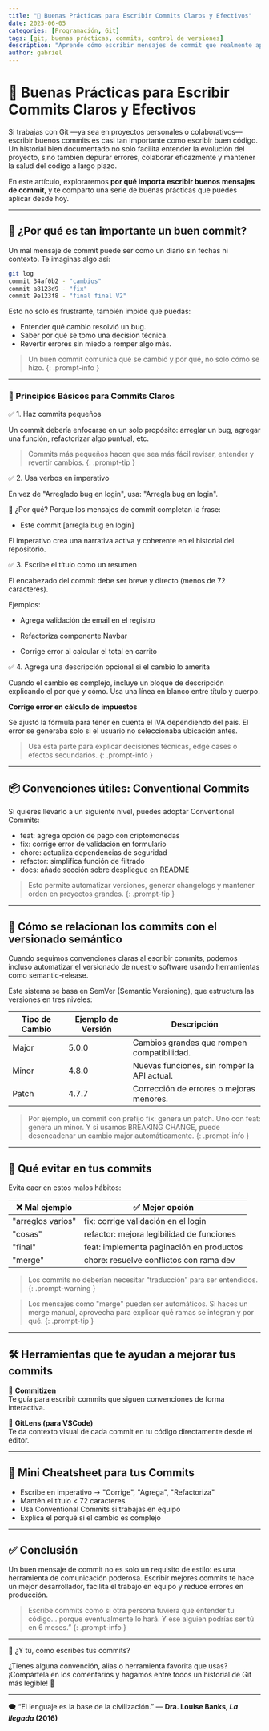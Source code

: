 ```yaml
---
title: "📝 Buenas Prácticas para Escribir Commits Claros y Efectivos"
date: 2025-06-05
categories: [Programación, Git]
tags: [git, buenas prácticas, commits, control de versiones]
description: "Aprende cómo escribir mensajes de commit que realmente aporten valor al historial de tu proyecto. Mejora la comunicación, el mantenimiento del código y la colaboración en equipo."
author: gabriel
---
```


# 📝 Buenas Prácticas para Escribir Commits Claros y Efectivos

Si trabajas con Git —ya sea en proyectos personales o colaborativos— escribir buenos commits es casi tan importante como escribir buen código. Un historial bien documentado no solo facilita entender la evolución del proyecto, sino también depurar errores, colaborar eficazmente y mantener la salud del código a largo plazo.

En este artículo, exploraremos **por qué importa escribir buenos mensajes de commit**, y te comparto una serie de buenas prácticas que puedes aplicar desde hoy.

---

## 📌 ¿Por qué es tan importante un buen commit?

Un mal mensaje de commit puede ser como un diario sin fechas ni contexto. Te imaginas algo así:

```bash
git log
commit 34af0b2 - "cambios"
commit a8123d9 - "fix"
commit 9e123f8 - "final final V2"
```

Esto no solo es frustrante, también impide que puedas:

- Entender qué cambio resolvió un bug.
- Saber por qué se tomó una decisión técnica.
- Revertir errores sin miedo a romper algo más.

>Un buen commit comunica qué se cambió y por qué, no solo cómo se hizo.
{: .prompt-info }

---

### 🧠 Principios Básicos para Commits Claros

✅ 1. Haz commits pequeños

Un commit debería enfocarse en un solo propósito: arreglar un bug, agregar una función, refactorizar algo puntual, etc.

>Commits más pequeños hacen que sea más fácil revisar, entender y revertir cambios.
{: .prompt-tip }

✅ 2. Usa verbos en imperativo

En vez de "Arreglado bug en login", usa: "Arregla bug en login".

📌 ¿Por qué? Porque los mensajes de commit completan la frase:

- Este commit [arregla bug en login]

El imperativo crea una narrativa activa y coherente en el historial del repositorio.

✅ 3. Escribe el título como un resumen

El encabezado del commit debe ser breve y directo (menos de 72 caracteres).

Ejemplos:

- Agrega validación de email en el registro

- Refactoriza componente Navbar

- Corrige error al calcular el total en carrito

✅ 4. Agrega una descripción opcional si el cambio lo amerita

Cuando el cambio es complejo, incluye un bloque de descripción explicando el por qué y cómo. Usa una línea en blanco entre título y cuerpo.

**Corrige error en cálculo de impuestos**

Se ajustó la fórmula para tener en cuenta el IVA dependiendo del país.
El error se generaba solo si el usuario no seleccionaba ubicación antes.

>Usa esta parte para explicar decisiones técnicas, edge cases o efectos secundarios.
{: .prompt-info }

---

## 📦 Convenciones útiles: Conventional Commits

Si quieres llevarlo a un siguiente nivel, puedes adoptar Conventional Commits:

- feat: agrega opción de pago con criptomonedas
- fix: corrige error de validación en formulario
- chore: actualiza dependencias de seguridad
- refactor: simplifica función de filtrado
- docs: añade sección sobre despliegue en README

>Esto permite automatizar versiones, generar changelogs y mantener orden en proyectos grandes.
{: .prompt-tip }

---

## 🧮 Cómo se relacionan los commits con el versionado semántico

Cuando seguimos convenciones claras al escribir commits, podemos incluso automatizar el versionado de nuestro software usando herramientas como semantic-release.

Este sistema se basa en SemVer (Semantic Versioning), que estructura las versiones en tres niveles:

| Tipo de Cambio | Ejemplo de Versión | Descripción                                 |
| -------------- | ------------------ | ------------------------------------------- |
| Major          | 5.0.0              | Cambios grandes que rompen compatibilidad.  |
| Minor          | 4.8.0              | Nuevas funciones, sin romper la API actual. |
| Patch          | 4.7.7              | Corrección de errores o mejoras menores.    |

>Por ejemplo, un commit con prefijo fix: genera un patch. Uno con feat: genera un minor. Y si usamos BREAKING CHANGE, puede desencadenar un cambio major automáticamente.
{: .prompt-info }

---

## 🚫 Qué evitar en tus commits

Evita caer en estos malos hábitos:

| ❌ Mal ejemplo     | ✅ Mejor opción                            |
| ----------------- | ----------------------------------------- |
| "arreglos varios" | fix: corrige validación en el login       |
| "cosas"           | refactor: mejora legibilidad de funciones |
| "final"           | feat: implementa paginación en productos  |
| "merge"           | chore: resuelve conflictos con rama dev   |

>Los commits no deberían necesitar “traducción” para ser entendidos.
{: .prompt-warning }

>Los mensajes como "merge" pueden ser automáticos. Si haces un merge manual, aprovecha para explicar qué ramas se integran y por qué.
{: .prompt-tip }

---

## 🛠️ Herramientas que te ayudan a mejorar tus commits

🔹 **Commitizen**  
Te guía para escribir commits que siguen convenciones de forma interactiva.

🔹 **GitLens (para VSCode)**  
Te da contexto visual de cada commit en tu código directamente desde el editor.

---

## 🧾 Mini Cheatsheet para tus Commits

- Escribe en imperativo → "Corrige", "Agrega", "Refactoriza"
- Mantén el título < 72 caracteres
- Usa Conventional Commits si trabajas en equipo
- Explica el porqué si el cambio es complejo

---

## ✅ Conclusión

Un buen mensaje de commit no es solo un requisito de estilo: es una herramienta de comunicación poderosa. Escribir mejores commits te hace un mejor desarrollador, facilita el trabajo en equipo y reduce errores en producción.

>Escribe commits como si otra persona tuviera que entender tu código… porque eventualmente lo hará. Y ese alguien podrías ser tú en 6 meses.”
{: .prompt-info }

---

💬 ¿Y tú, cómo escribes tus commits?

¿Tienes alguna convención, alias o herramienta favorita que usas?  
¡Compártela en los comentarios y hagamos entre todos un historial de Git más legible! 🚀

---

🗨️ “El lenguaje es la base de la civilización.”
— **Dra. Louise Banks, *La llegada* (2016)**
